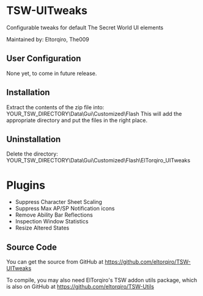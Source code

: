 TSW-UITweaks
============
Configurable tweaks for default The Secret World UI elements
   
Maintained by: Eltorqiro, The009
  
   
User Configuration
------------------
None yet, to come in future release.
   
   
Installation
------------
Extract the contents of the zip file into: YOUR_TSW_DIRECTORY\Data\Gui\Customized\Flash
This will add the appropriate directory and put the files in the right place.

Uninstallation
--------------
Delete the directory: YOUR_TSW_DIRECTORY\Data\Gui\Customized\Flash\ElTorqiro_UITweaks
   
   
Plugins
=======
 * Suppress Character Sheet Scaling
 * Suppress Max AP/SP Notification icons
 * Remove Ability Bar Reflections
 * Inspection Window Statistics
 * Resize Altered States
   
   
Source Code
-----------
You can get the source from GitHub at https://github.com/eltorqiro/TSW-UITweaks

To compile, you may also need ElTorqiro's TSW addon utils package, which is also on GitHub at https://github.com/eltorqiro/TSW-Utils